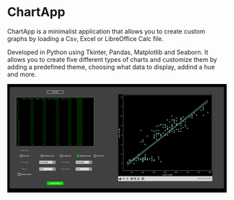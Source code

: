 # ChartApp

ChartApp is a minimalist application that allows you to create custom graphs by loading a Csv, Excel or LibreOffice Calc file.

Developed in Python using Tkinter, Pandas, Matplotlib and Seaborn. It allows you to create five different types of charts and customize them by adding a predefined theme, choosing what data to display, addind a hue and more.

![My Remote Image](https://raw.githubusercontent.com/migueldcdev/portfolio-images/main/chartapp2.png)
